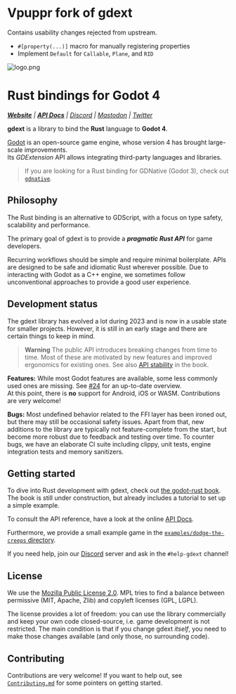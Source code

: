 # Vpuppr fork of gdext

Contains usability changes rejected from upstream.

- `#[property(...)]` macro for manually registering properties
- Implement `Default` for `Callable`, `Plane`, and `RID`

![logo.png](assets/gdext-ferris.png)

# Rust bindings for Godot 4

_**[Website]** | **[API Docs]** | [Discord] | [Mastodon] | [Twitter]_

**gdext** is a library to bind the **Rust** language to **Godot 4**.

[Godot] is an open-source game engine, whose version 4 has brought large-scale improvements.  
Its _GDExtension_ API allows integrating third-party languages and libraries.

> If you are looking for a Rust binding for GDNative (Godot 3), check out [`gdnative`].


## Philosophy

The Rust binding is an alternative to GDScript, with a focus on type safety, scalability and performance.

The primary goal of gdext is to provide a _**pragmatic Rust API**_ for game developers.

Recurring workflows should be simple and require minimal boilerplate. APIs are designed to be safe and idiomatic Rust wherever possible.
Due to interacting with Godot as a C++ engine, we sometimes follow unconventional approaches to provide a good user experience.


## Development status

The gdext library has evolved a lot during 2023 and is now in a usable state for smaller projects.
However, it is still in an early stage and there are certain things to keep in mind.

> **Warning**
> The public API introduces breaking changes from time to time. Most of these are motivated by new features and
> improved ergonomics for existing ones. See also [API stability] in the book.

**Features:** While most Godot features are available, some less commonly used ones are missing. See [#24] for an up-to-date overview.  
At this point, there is **no** support for Android, iOS or WASM. Contributions are very welcome!

**Bugs:** Most undefined behavior related to the FFI layer has been ironed out, but there may still be occasional safety issues. Apart from that,
new additions to the library are typically not feature-complete from the start, but become more robust due to feedback and testing over time.
To counter bugs, we have an elaborate CI suite including clippy, unit tests, engine integration tests and memory sanitizers.


## Getting started

To dive into Rust development with gdext, check out [the godot-rust book][book]. The book is still under construction,
but already includes a tutorial to set up a simple example.

To consult the API reference, have a look at the online [API Docs].

Furthermore, we provide a small example game in the [`examples/dodge-the-creeps` directory][dodge-the-creeps].

If you need help, join our [Discord] server and ask in the `#help-gdext` channel!


## License

We use the [Mozilla Public License 2.0][mpl]. MPL tries to find a balance between permissive (MIT, Apache, Zlib) and copyleft licenses (GPL, LGPL).

The license provides a lot of freedom: you can use the library commercially and keep your own code closed-source,
i.e. game development is not restricted. The main condition is that if you change gdext _itself_, you need to make
those changes available (and only those, no surrounding code).


## Contributing

Contributions are very welcome! If you want to help out, see [`Contributing.md`](Contributing.md) for some pointers on getting started.

[#24]: https://github.com/godot-rust/gdext/issues/24
[`gdnative`]: https://github.com/godot-rust/gdnative
[API Docs]: https://godot-rust.github.io/docs/gdext
[API stability]: https://godot-rust.github.io/book/gdext/advanced/compatibility.html#rust-api-stability
[book]: https://godot-rust.github.io/book/gdext
[Discord]: https://discord.gg/aKUCJ8rJsc
[dodge-the-creeps]: examples/dodge-the-creeps
[Godot]: https://godotengine.org
[Mastodon]: https://mastodon.gamedev.place/@GodotRust
[mpl]: https://www.mozilla.org/en-US/MPL
[Twitter]: https://twitter.com/GodotRust
[Website]: https://godot-rust.github.io
